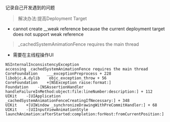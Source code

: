 记录自己开发遇到的问题
> 解决办法:提高Deployment Target 
* cannot create __weak reference because the current deployment target does not support weak reference

> _cachedSystemAnimationFence requires the main thread
 *  需要在主线程操作UI
 ```
 NSInternalInconsistencyException
 accessing _cachedSystemAnimationFence requires the main thread
 CoreFoundation    ___exceptionPreprocess + 228
 libobjc.A.dylib    objc_exception_throw + 56
 CoreFoundation    +[NSException raise:format:]
 Foundation    -[NSAssertionHandler handleFailureInMethod:object:file:lineNumber:description:] + 112
 UIKit    -[UIApplication _cachedSystemAnimationFenceCreatingIfNecessary:] + 348
 UIKit    +[UIWindow _synchronizeDrawingWithPreCommitHandler:] + 68
 UIKit    -[UIInputViewAnimationStyle launchAnimation:afterStarted:completion:forHost:fromCurrentPosition:]
 ```
